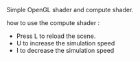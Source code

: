 Simple OpenGL shader and compute shader.

how to use the compute shader :

- Press L to reload the scene.
- U to increase the simulation speed
- I to decrease the simulation speed
